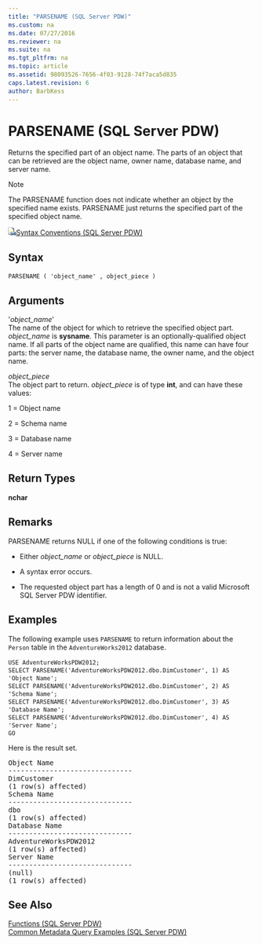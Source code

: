 ```yaml
---
title: "PARSENAME (SQL Server PDW)"
ms.custom: na
ms.date: 07/27/2016
ms.reviewer: na
ms.suite: na
ms.tgt_pltfrm: na
ms.topic: article
ms.assetid: 98093526-7656-4f03-9128-74f7aca5d835
caps.latest.revision: 6
author: BarbKess
---
```

# PARSENAME (SQL Server PDW)
Returns the specified part of an object name. The parts of an object that can be retrieved are the object name, owner name, database name, and server name.  
  
> [!NOTE]  
> The PARSENAME function does not indicate whether an object by the specified name exists. PARSENAME just returns the specified part of the specified object name.  
  
![Topic link icon](../sqlpdw/media/Topic_Link.gif "Topic_Link")[Syntax Conventions &#40;SQL Server PDW&#41;](../sqlpdw/syntax-conventions-sql-server-pdw.md)  
  
## Syntax  
  
```  
PARSENAME ( 'object_name' , object_piece )  
```  
  
## Arguments  
'*object_name*'  
The name of the object for which to retrieve the specified object part. *object_name* is **sysname**. This parameter is an optionally-qualified object name. If all parts of the object name are qualified, this name can have four parts: the server name, the database name, the owner name, and the object name.  
  
*object_piece*  
The object part to return. *object_piece* is of type **int**, and can have these values:  
  
1 = Object name  
  
2 = Schema name  
  
3 = Database name  
  
4 = Server name  
  
## Return Types  
**nchar**  
  
## Remarks  
PARSENAME returns NULL if one of the following conditions is true:  
  
-   Either *object_name* or *object_piece* is NULL.  
  
-   A syntax error occurs.  
  
-   The requested object part has a length of 0 and is not a valid Microsoft SQL Server PDW identifier.  
  
## Examples  
The following example uses `PARSENAME` to return information about the `Person` table in the `AdventureWorks2012` database.  
  
```  
USE AdventureWorksPDW2012;  
SELECT PARSENAME('AdventureWorksPDW2012.dbo.DimCustomer', 1) AS 'Object Name';  
SELECT PARSENAME('AdventureWorksPDW2012.dbo.DimCustomer', 2) AS 'Schema Name';  
SELECT PARSENAME('AdventureWorksPDW2012.dbo.DimCustomer', 3) AS 'Database Name';  
SELECT PARSENAME('AdventureWorksPDW2012.dbo.DimCustomer', 4) AS 'Server Name';  
GO  
```  
  
Here is the result set.  
  
<pre>Object Name  
------------------------------  
DimCustomer  
(1 row(s) affected)  
Schema Name  
------------------------------  
dbo  
(1 row(s) affected)  
Database Name  
------------------------------  
AdventureWorksPDW2012  
(1 row(s) affected)  
Server Name  
------------------------------  
(null)  
(1 row(s) affected)</pre>  
  
## See Also  
[Functions &#40;SQL Server PDW&#41;](../sqlpdw/functions-sql-server-pdw.md)  
[Common Metadata Query Examples &#40;SQL Server PDW&#41;](../sqlpdw/common-metadata-query-examples-sql-server-pdw.md)  
  
